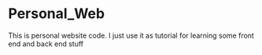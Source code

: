 # Personal_Web
This is personal website code. I just use it as tutorial for learning some front end and back end stuff
